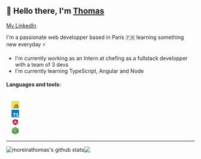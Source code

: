 ## 👋 Hello there, I'm [Thomas](https://thomasmoreira.netlify.app/)

<a href="https://www.linkedin.com/in/thomas-moreira97/">
  My LinkedIn
</a>
<br />

I'm a passionate web developper based in Paris 🇫🇷 learning something new everyday ⚡️

- I'm currently working as an Intern at chefing as a fullstack developper with a team of 3 devs
- I'm currently learning TypeScript, Angular and Node

#### Languages and tools:

<code>
  <img height="20" src="https://raw.githubusercontent.com/github/explore/80688e429a7d4ef2fca1e82350fe8e3517d3494d/topics/javascript/javascript.png" />
  <img height="20" src="https://raw.githubusercontent.com/github/explore/80688e429a7d4ef2fca1e82350fe8e3517d3494d/topics/typescript/typescript.png" />
  <img height="20" src="https://raw.githubusercontent.com/github/explore/80688e429a7d4ef2fca1e82350fe8e3517d3494d/topics/angular/angular.png" />
  <img height="20" src="https://raw.githubusercontent.com/github/explore/80688e429a7d4ef2fca1e82350fe8e3517d3494d/topics/nodejs/nodejs.png" />
</code>

***

<a href="https://github.com/anuraghazra/github-readme-stats">
  <img align="left" src="https://github-readme-stats.vercel.app/api?username=moreirathomas&include_all_commits=true&count_private=true&show_icons=true&theme=monokai"
       alt="moreirathomas's github stats" />
</a>
                                                                                                                                              
<a href="https://github.com/anuraghazra/github-readme-stats">
  <img align="left" src="https://github-readme-stats.vercel.app/api/top-langs/?username=moreirathomas&layout=compact&theme=monokai" />
</a>
  
